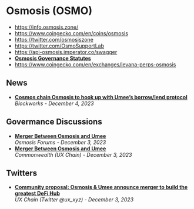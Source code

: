 # Osmosis (OSMO)

- https://info.osmosis.zone/
- https://www.coingecko.com/en/coins/osmosis
- https://twitter.com/osmosiszone
- https://twitter.com/OsmoSupportLab
- https://api-osmosis.imperator.co/swagger
- [**Osmosis Governance Statutes**](https://hackmd.io/U37CDcTDTC60v1JW-0e4sA)
- https://www.coingecko.com/en/exchanges/levana-perps-osmosis

## News

- [**Cosmos chain Osmosis to hook up with Umee’s borrow/lend protocol**](https://blockworks.co/news/cosmos-dex-osmosis-merger-umee)
  <br/>_Blockworks - December 4, 2023_

## Govermance Discussions

- [**Merger Between Osmosis and Umee**](https://forum.osmosis.zone/t/merger-between-osmosis-and-umee/780)
  <br/>_Osmosis Forums - December 3, 2023_
- [**Merger Between Osmosis and Umee**](https://commonwealth.im/ux/discussion/14296-merger-between-osmosis-and-umee)
  <br/>_Commonwealth (UX Chain) - December 3, 2023_

## Twitters

- [**Community proposal: Osmosis & Umee announce merger to build the greatest DeFi Hub**](https://twitter.com/ux_xyz/status/1731392488139808911)
  <br/>_UX Chain (Twitter @ux_xyz) - December 3, 2023_
